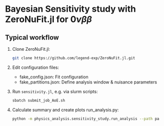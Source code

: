 # Bayesian Sensitivity study with ZeroNuFit.jl for $0 \nu \beta \beta$


## Typical workflow

1. Clone ZeroNuFit.jl:

    ```bash
    git clone https://github.com/legend-exp/ZeroNuFit.jl.git
    ```

2. Edit configuration files:
    - fake_config.json: Fit configuration
    - fake_partitions.json: Define analysis window & nuisance parameters

3. Run ```sensitivity.jl```, e.g. via slurm scripts:

    ```bash
    sbatch submit_job_AoE.sh
    ```

4. Calculate summary and create plots run_analysis.py:

    ```bash
    python -m physics_analysis.sensitivity_study.run_analysis --path path/to/results --run_calc yes
    ```